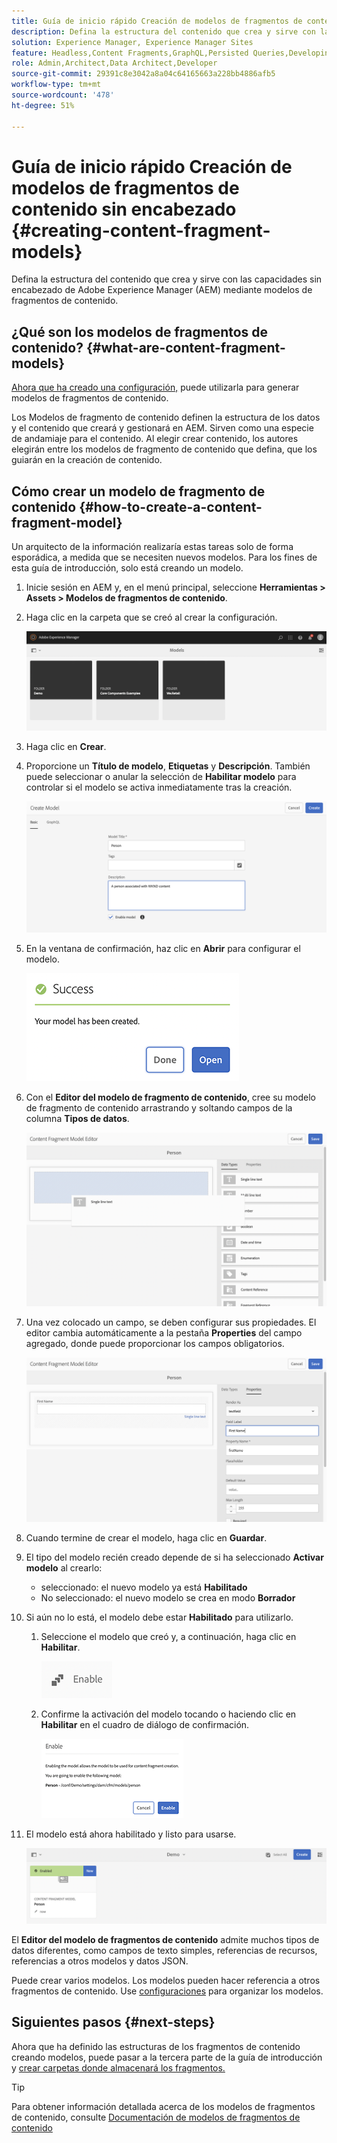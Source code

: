 ```yaml
---
title: Guía de inicio rápido Creación de modelos de fragmentos de contenido sin encabezado
description: Defina la estructura del contenido que crea y sirve con las capacidades sin encabezado de Adobe Experience Manager (AEM) mediante modelos de fragmentos de contenido.
solution: Experience Manager, Experience Manager Sites
feature: Headless,Content Fragments,GraphQL,Persisted Queries,Developing
role: Admin,Architect,Data Architect,Developer
source-git-commit: 29391c8e3042a8a04c64165663a228bb4886afb5
workflow-type: tm+mt
source-wordcount: '478'
ht-degree: 51%

---
```


# Guía de inicio rápido Creación de modelos de fragmentos de contenido sin encabezado {#creating-content-fragment-models}

Defina la estructura del contenido que crea y sirve con las capacidades sin encabezado de Adobe Experience Manager (AEM) mediante modelos de fragmentos de contenido.

## ¿Qué son los modelos de fragmentos de contenido? {#what-are-content-fragment-models}

[Ahora que ha creado una configuración,](create-configuration.md) puede utilizarla para generar modelos de fragmentos de contenido.

Los Modelos de fragmento de contenido definen la estructura de los datos y el contenido que creará y gestionará en AEM. Sirven como una especie de andamiaje para el contenido. Al elegir crear contenido, los autores elegirán entre los modelos de fragmento de contenido que defina, que los guiarán en la creación de contenido.

## Cómo crear un modelo de fragmento de contenido {#how-to-create-a-content-fragment-model}

Un arquitecto de la información realizaría estas tareas solo de forma esporádica, a medida que se necesiten nuevos modelos. Para los fines de esta guía de introducción, solo está creando un modelo.

1. Inicie sesión en AEM y, en el menú principal, seleccione **Herramientas > Assets > Modelos de fragmentos de contenido**.
1. Haga clic en la carpeta que se creó al crear la configuración.

   ![La carpeta de modelos](assets/models-folder.png)
1. Haga clic en **Crear**.
1. Proporcione un **Título de modelo**, **Etiquetas** y **Descripción**. También puede seleccionar o anular la selección de **Habilitar modelo** para controlar si el modelo se activa inmediatamente tras la creación.

   ![Creación de un modelo](assets/models-create.png)
1. En la ventana de confirmación, haz clic en **Abrir** para configurar el modelo.

   ![Ventana de confirmación](assets/models-confirmation.png)
1. Con el **Editor del modelo de fragmento de contenido**, cree su modelo de fragmento de contenido arrastrando y soltando campos de la columna **Tipos de datos**.

   ![Arrastre y coloque campos](assets/models-drag-and-drop.png)

1. Una vez colocado un campo, se deben configurar sus propiedades. El editor cambia automáticamente a la pestaña **Properties** del campo agregado, donde puede proporcionar los campos obligatorios.

   ![Configure las propiedades](assets/models-configure-properties.png)
1. Cuando termine de crear el modelo, haga clic en **Guardar**.

1. El tipo del modelo recién creado depende de si ha seleccionado **Activar modelo** al crearlo:
   * seleccionado: el nuevo modelo ya está **Habilitado**
   * No seleccionado: el nuevo modelo se crea en modo **Borrador**

1. Si aún no lo está, el modelo debe estar **Habilitado** para utilizarlo.
   1. Seleccione el modelo que creó y, a continuación, haga clic en **Habilitar**.

      ![Activación del modelo](assets/models-enable.png)
   1. Confirme la activación del modelo tocando o haciendo clic en **Habilitar** en el cuadro de diálogo de confirmación.

      ![Activación del cuadro de diálogo de confirmación](assets/models-enabling.png)
1. El modelo está ahora habilitado y listo para usarse.

   ![Modelo habilitado](assets/models-enabled.png)

El **Editor del modelo de fragmentos de contenido** admite muchos tipos de datos diferentes, como campos de texto simples, referencias de recursos, referencias a otros modelos y datos JSON.

Puede crear varios modelos. Los modelos pueden hacer referencia a otros fragmentos de contenido. Use [configuraciones](create-configuration.md) para organizar los modelos.

## Siguientes pasos {#next-steps}

Ahora que ha definido las estructuras de los fragmentos de contenido creando modelos, puede pasar a la tercera parte de la guía de introducción y [crear carpetas donde almacenará los fragmentos.](create-assets-folder.md)

>[!TIP]
>
>Para obtener información detallada acerca de los modelos de fragmentos de contenido, consulte [Documentación de modelos de fragmentos de contenido](/help/assets/content-fragments/content-fragments-models.md)
